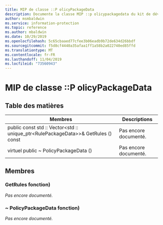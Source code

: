 ```yaml
---
title: MIP de classe ::P olicyPackageData
description: Documente la classe MIP ::p olicypackagedata du kit de développement logiciel (SDK) Microsoft Information Protection (MIP).
author: msmbaldwin
ms.service: information-protection
ms.topic: reference
ms.author: mbaldwin
ms.date: 10/29/2019
ms.openlocfilehash: 5c65cbaaed77cfee3b06eadb9b72de634d26bbdf
ms.sourcegitcommit: f5d8cf4440a35afaa1ff1a58b2a022740ed85ffd
ms.translationtype: MT
ms.contentlocale: fr-FR
ms.lasthandoff: 11/04/2019
ms.locfileid: "73560943"
---
```

# <a name="class-mippolicypackagedata"></a>MIP de classe ::P olicyPackageData 
  
## <a name="summary"></a>Table des matières
 Membres                        | Descriptions                                
--------------------------------|---------------------------------------------
public const std :: Vector\<std :: unique_ptr\<RulePackageData\>\>& GetRules () const  | Pas encore documenté.
virtuel public ~ PolicyPackageData ()  | Pas encore documenté.
  
## <a name="members"></a>Membres
  
### <a name="getrules-function"></a>GetRules fonction)
_Pas encore documenté._

  
### <a name="policypackagedata-function"></a>~ PolicyPackageData fonction)
_Pas encore documenté._
